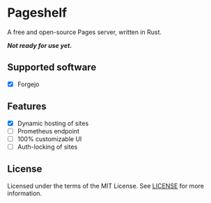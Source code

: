 # Pageshelf

A free and open-source Pages server, written in Rust.

***Not ready for use yet.***

## Supported software

- [x] Forgejo

## Features

- [x] Dynamic hosting of sites
- [ ] Prometheus endpoint
- [ ] 100% customizable UI
- [ ] Auth-locking of sites

## License

Licensed under the terms of the MIT License. See [LICENSE](./LICENSE) for more information.
